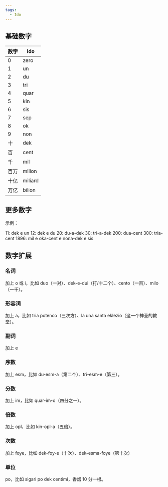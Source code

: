 ```yaml
---
tags:
  - Ido
---
```

## 基础数字

| 数字  | Ido     |
| --- | ------- |
| 0   | zero    |
| 1   | un      |
| 2   | du      |
| 3   | tri     |
| 4   | quar    |
| 5   | kin     |
| 6   | sis     |
| 7   | sep     |
| 8   | ok      |
| 9   | non     |
| 十   | dek     |
| 百   | cent    |
| 千   | mil     |
| 百万  | milion  |
| 十亿  | miliard |
| 万亿  | bilion  |
## 更多数字

示例：

11: dek e un
12: dek e du
20: du-a-dek
30: tri-a-dek
200: dua-cent
300: tria-cent
1896: mil e oka-cent e nona-dek e sis

## 数字扩展

### 名词

加上 o 或 i，比如 duo（一对）、dek-e-dui（打/十二个）、cento（一百）、milo（一千）。

### 形容词

加上 a，比如 tria potenco（三次方）、la una santa eklezio（这一个神圣的教堂）。

### 副词

加上 e

### 序数

加上 esm，比如 du-esm-a（第二个）、tri-esm-e（第三）。

### 分数

加上 im，比如 quar-im-o（四分之一）。

### 倍数

加上 opl，比如 kin-opl-a（五倍）。

### 次数

加上 foye，比如 dek-foy-e（十次）、dek-esma-foye（第十次）

### 单位

po，比如 sigari po dek centimi，香烟 10 分一根。


